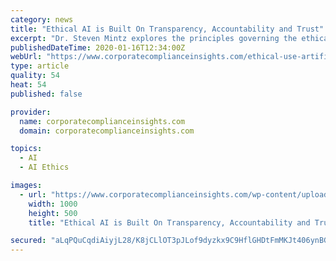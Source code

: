 ```yaml
---
category: news
title: "Ethical AI is Built On Transparency, Accountability and Trust"
excerpt: "Dr. Steven Mintz explores the principles governing the ethical use of AI. Ethics are important, whether in our personal or professional lives. Most people believe that ethical behavior encompasses standards such as honesty, fairness, integrity ..."
publishedDateTime: 2020-01-16T12:34:00Z
webUrl: "https://www.corporatecomplianceinsights.com/ethical-use-artificial-intelligence/"
type: article
quality: 54
heat: 54
published: false

provider:
  name: corporatecomplianceinsights.com
  domain: corporatecomplianceinsights.com

topics:
  - AI
  - AI Ethics

images:
  - url: "https://www.corporatecomplianceinsights.com/wp-content/uploads/2020/01/AI-human.jpg"
    width: 1000
    height: 500
    title: "Ethical AI is Built On Transparency, Accountability and Trust"

secured: "aLqPQuCqdiAiyjL28/K8jCLlOT3pJLof9dyzkx9C9HflGHDtFmMKJt406ynBGhDKRW4HREO+h8fR3riDb1Pe6/bBPS8r9PvCCgehBUede2wN+gkyJmSEvWkEAc9CxzNbP0W9shdx+Z3E1s4IUoYQFrZgGqZGQ+PREfsg50xdlw27q1bhrFdIcMd4nsUHiHEkAOMPzdRQI8pa2W7awwv7OvafkYVTLGj5SAuCofPMJJAlKRCQfVX7jOpkRmbQ+VOjONu/iUsPO+GL9vcE4icB8ibVXfxqsQkc0PadKfQOmOcXmqmwxvnSUJ+dfHY3+zFpPxV1vWg4JGKOdRECi8Zrgb5YeKORhztHpIiVc9nOD+2HFQO84ffSEJvjR90H2/PgvNv+HHobasdRNcljju0e3R9NeTKbTa+1rHGAKVZ/KxttGqMlXJ39Ss97Qg2NPbPQxvPaQlG+dcmQrrctTMLx7Q==;8Aj29rm2UZuTARTSUyXqQw=="
---
```


